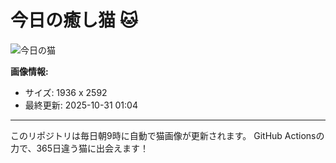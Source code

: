 # 今日の癒し猫 🐱

![今日の猫](https://cdn2.thecatapi.com/images/blp.jpg)

**画像情報:**
- サイズ: 1936 x 2592
- 最終更新: 2025-10-31 01:04

---

このリポジトリは毎日朝9時に自動で猫画像が更新されます。
GitHub Actionsの力で、365日違う猫に出会えます！
